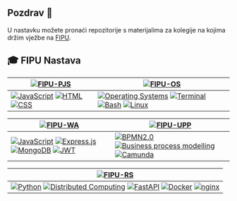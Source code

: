 ## Pozdrav 👋

U nastavku možete pronaći repozitorije s materijalima za kolegije na kojima držim vježbe na [FIPU](https://fipu.unipu.hr/).

## 🎓 FIPU Nastava

| [![FIPU-PJS](https://github-readme-stats.vercel.app/api/pin/?username=lukablaskovic&repo=FIPU-PJS)](https://github.com/lukablaskovic/FIPU-PJS) | [![FIPU-OS](https://github-readme-stats.vercel.app/api/pin/?username=lukablaskovic&repo=FIPU-OS)](https://github.com/lukablaskovic/FIPU-OS) |
|---------------------------------------------------------------------------------------------------|---------------------------------------------------------------------------------------------------|
| [![JavaScript](https://img.shields.io/badge/-JavaScript-yellow?style=flat)](https://developer.mozilla.org/en-US/docs/Web/JavaScript) [![HTML](https://img.shields.io/badge/-HTML-orange?style=flat)](https://www.w3schools.com/Html/) [![CSS](https://img.shields.io/badge/-CSS-blue?style=flat)](https://www.w3schools.com/css/) | [![Operating Systems](https://img.shields.io/badge/-Operating%20Systems-blue?style=flat)](https://en.wikipedia.org/wiki/Operating_system) [![Terminal](https://img.shields.io/badge/-Terminal-yellow?style=flat)](https://en.wikipedia.org/wiki/Bash_(Unix_shell)) [![Bash](https://img.shields.io/badge/-Bash-gray?style=flat)](https://en.wikipedia.org/wiki/Bash_(Unix_shell)) [![Linux](https://img.shields.io/badge/-Linux-white?style=flat)](https://www.linux.org/) |

| [![FIPU-WA](https://github-readme-stats.vercel.app/api/pin/?username=lukablaskovic&repo=FIPU-WA)](https://github.com/lukablaskovic/FIPU-WA) | [![FIPU-UPP](https://github-readme-stats.vercel.app/api/pin/?username=lukablaskovic&repo=FIPU-UPP)](https://github.com/lukablaskovic/FIPU-UPP) |
|---------------------------------------------------------------------------------------------------|---------------------------------------------------------------------------------------------------|
| [![JavaScript](https://img.shields.io/badge/-JavaScript-yellow?style=flat)](https://developer.mozilla.org/en-US/docs/Web/JavaScript) [![Express.js](https://img.shields.io/badge/-Express.js-yellow?style=flat)](https://expressjs.com/) [![MongoDB](https://img.shields.io/badge/-MongoDB-darkgreen?style=flat)](https://www.mongodb.com/) [![JWT](https://img.shields.io/badge/-JWT-teal?style=flat)](https://jwt.io/)| [![BPMN2.0](https://img.shields.io/badge/-BPMN2.0-green?style=flat)](https://www.bpmn.org/) [![Business process modelling](https://img.shields.io/badge/-Business%20process%20modelling-blue?style=flat)](https://en.wikipedia.org/wiki/Business_process_modeling) [![Camunda](https://img.shields.io/badge/-Camunda-orange?style=flat)](https://camunda.com/) |

| [![FIPU-RS](https://github-readme-stats.vercel.app/api/pin/?username=lukablaskovic&repo=FIPU-RS)](https://github.com/lukablaskovic/FIPU-RS) |
|---------------------------------------------------------------------------------------------------|
| [![Python](https://img.shields.io/badge/-Python-yellow?style=flat)](https://www.python.org/) [![Distributed Computing](https://img.shields.io/badge/-Distributed%20Computing-purple?style=flat)](https://en.wikipedia.org/wiki/Distributed_computing) [![FastAPI](https://img.shields.io/badge/-FastAPI-darkgreen?style=flat)](https://fastapi.tiangolo.com/) [![Docker](https://img.shields.io/badge/-Docker-blue?style=flat)](https://www.docker.com/) [![nginx](https://img.shields.io/badge/-nginx-darkgreen?style=flat)](https://nginx.org/en/)|
